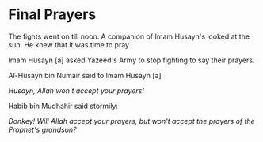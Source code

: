 Final Prayers
=============

The fights went on till noon. A companion of Imam Husayn's looked at the
sun. He knew that it was time to pray.

Imam Husayn [a] asked Yazeed's Army to stop fighting to say their
prayers.

Al-Husayn bin Numair said to Imam Husayn [a]

*Husayn, Allah won't accept your prayers!*

Habib bin Mudhahir said stormily:

*Donkey! Will Allah accept your prayers, but won't accept the prayers of
the Prophet's grandson?*


